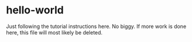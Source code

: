 hello-world
===========

Just following the tutorial instructions here. No biggy. If more work is done here, this file will most likely be deleted.


